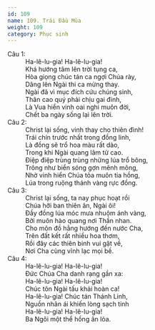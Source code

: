 ```yaml
---
id: 109
name: 109. Trái Đầu Mùa
weight: 109
category: Phục sinh
---
```

<dl><dt>Câu 1:</dt><dd data-verse="1">Ha-lê-lu-gia! Ha-lê-lu-gia! <br/>Khá hướng tâm lên trời tụng ca, <br/>Hòa giọng chúc tán ca ngợi Chúa rày, <br/>Dâng lên Ngài thi ca mừng thay. <br/>Ngài đã vì mục đích cứu chúng sinh, <br/>Thân cao quý phải chịu gai đinh, <br/>Là Vua hiển vinh oai nghi muôn đời, <br/>Chết ba ngày sống lại lên trời. </dd><dt>Câu 2:</dt><dd data-verse="2">Christ lại sống, vinh thay cho thiên đình! <br/>Trái chín trước nhất trong đồng linh, <br/>Là đồng sẽ trổ hoa màu rất dào, <br/>Trong khi Ngài quang lâm từ cao. <br/>Điệp điệp trùng trùng những lúa trổ bông, <br/>Trông như biển sóng gợn mênh mông, <br/>Nhờ vinh hiển Chúa tỏa muôn tia hồng, <br/>Lúa trong ruộng thánh vàng rực đồng. </dd><dt>Câu 3:</dt><dd data-verse="3">Christ lại sống, ta nay phục hoạt rồi <br/>Chúa hỡi ban thiên ân, Ngài ôi! <br/>Đầy đồng lúa móc mưa nhuộm ánh vàng, <br/>Bởi muôn hào quang nơi Thần nhan. <br/>Cho môn đồ hằng hướng đến nước Cha, <br/>Trên đất kết rất nhiều hoa thơm, <br/>Rồi đây các thiên binh vui gặt về, <br/>Nơi Cha cùng vĩnh lạc mọi bề. </dd><dt>Câu 4:</dt><dd data-verse="4">Ha-lê-lu-gia! Ha-lê-lu-gia! <br/>Đức Chúa Cha danh rạng gần xa: <br/>Ha-lê-lu-gia! Ha-lê-lu-gia! <br/>Chúc tôn Ngài tấu khải hoàn ca! <br/>Ha-lê-lu-gia! Chúc tán Thánh Linh, <br/>Nguồn nhân ái khiến lòng sạch tinh <br/>Ha-lê-lu-gia! Ha-lê-lu-gia! <br/>Ba Ngôi một thể hồng ân lòa. </dd></dl>
